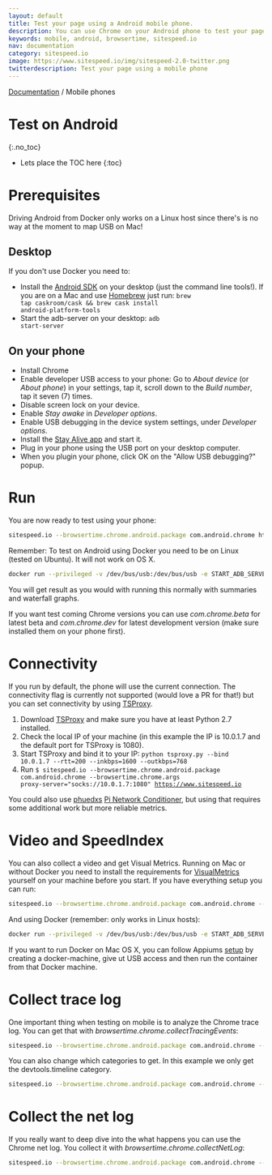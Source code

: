 ```yaml
---
layout: default
title: Test your page using a Android mobile phone.
description: You can use Chrome on your Android phone to test your pages (and get a video and Speed Index).
keywords: mobile, android, browsertime, sitespeed.io
nav: documentation
category: sitespeed.io
image: https://www.sitespeed.io/img/sitespeed-2.0-twitter.png
twitterdescription: Test your page using a mobile phone
---
```

[Documentation](/documentation/sitespeed.io/) / Mobile phones

# Test on Android
{:.no_toc}

* Lets place the TOC here
{:toc}

# Prerequisites
Driving Android from Docker only works on a Linux host since there's is no way at the moment to map USB on Mac!

## Desktop
If you don't use Docker you need to:

 * Install the [Android SDK](http://developer.android.com/sdk/index.html#downloads) on your desktop (just the command line tools!). If you are on a Mac and use [Homebrew](http://brew.sh/) just run: <code>brew tap caskroom/cask && brew cask install android-platform-tools</code>
 * Start the adb-server on your desktop: <code>adb start-server</code>

## On your phone
 * Install Chrome
 * Enable developer USB access to your phone: Go to *About device* (or *About phone*) in your settings, tap it, scroll down to the *Build number*, tap it seven (7) times.
 * Disable screen lock on your device.
 * Enable *Stay awake* in *Developer options*.
 * Enable USB debugging in the device system settings, under *Developer options*.
 * Install the [Stay Alive app](https://play.google.com/store/apps/details?id=com.synetics.stay.alive) and start it.
 * Plug in your phone using the USB port on your desktop computer.
 * When you plugin your phone, click OK on the "Allow USB debugging?" popup.

# Run
You are now ready to test using your phone:

~~~bash
sitespeed.io --browsertime.chrome.android.package com.android.chrome https://www.sitespeed.io
~~~

Remember: To test on Android using Docker you need to be on Linux (tested on Ubuntu). It will not work on OS X.

~~~bash
docker run --privileged -v /dev/bus/usb:/dev/bus/usb -e START_ADB_SERVER=true --shm-size=1g --rm -v "$(pwd)":/sitespeed.io sitespeedio/sitespeed.io:{% include version/sitespeed.io.txt %}  -n 1 --browsertime.chrome.android.package com.android.chrome --browsertime.xvfb false https://www.sitespeed.io
~~~

You will get result as you would with running this normally with summaries and waterfall graphs.

If you want test coming Chrome versions you can use *com.chrome.beta* for latest beta and *com.chrome.dev* for latest development version (make sure installed them on your phone first).

# Connectivity
If you run by default, the phone will use the current connection. The connectivity flag is currently not supported (would love a PR for that!) but you can set connectivity by using [TSProxy](https://github.com/WPO-Foundation/tsproxy).

1. Download [TSProxy](https://github.com/WPO-Foundation/tsproxy) and make sure you have at least Python 2.7 installed.
2. Check the local IP of your machine (in this example the IP is 10.0.1.7 and the default port for TSProxy is 1080).
3. Start TSProxy and bind it to your IP: <code>python tsproxy.py --bind 10.0.1.7 --rtt=200 --inkbps=1600 --outkbps=768</code>
4. Run <code>$ sitespeed.io --browsertime.chrome.android.package com.android.chrome --browsertime.chrome.args proxy-server="socks://10.0.1.7:1080" https://www.sitespeed.io</code>

You could also use [phuedxs](https://github.com/phuedx) [Pi Network Conditioner](https://github.com/phuedx/pinc), but using that requires some additional work but more reliable metrics.

# Video and SpeedIndex
You can also collect a video and get Visual Metrics. Running on Mac or without Docker you need to install the requirements for [VisualMetrics](https://github.com/sitespeedio/docker-visualmetrics-deps/blob/master/Dockerfile) yourself on your machine before you start. If you have everything setup you can run:

~~~bash
sitespeed.io --browsertime.chrome.android.package com.android.chrome --video --speedIndex https://www.sitespeed.io
~~~

And using Docker (remember: only works in Linux hosts):

~~~bash
docker run --privileged -v /dev/bus/usb:/dev/bus/usb -e START_ADB_SERVER=true --shm-size=1g --rm -v "$(pwd)":/sitespeed.io sitespeedio/sitespeed.io:{% include version/sitespeed.io.txt %}  -n 1 --browsertime.chrome.android.package com.android.chrome --browsertime.xvfb false https://www.sitespeed.io
~~~

If you want to run Docker on Mac OS X, you can follow Appiums [setup](https://github.com/appium/appium-docker-android) by creating a docker-machine, give ut USB access and then run the container from that Docker machine.

# Collect trace log
One important thing when testing on mobile is to analyze the Chrome trace log. You can get that with *browsertime.chrome.collectTracingEvents*:

~~~bash
sitespeed.io --browsertime.chrome.android.package com.android.chrome --browsertime.chrome.collectTracingEvents --video --speedIndex https://www.sitespeed.io
~~~

You can also change which categories to get. In this example we only get the devtools.timeline category.

~~~bash
sitespeed.io --browsertime.chrome.android.package com.android.chrome --chrome.timeline https://www.sitespeed.io
~~~


# Collect the net log
If you really want to deep dive into the what happens you can use the Chrome net log. You collect it with *browsertime.chrome.collectNetLog*:

~~~bash
sitespeed.io --browsertime.chrome.android.package com.android.chrome --browsertime.chrome.collectNetLog https://www.sitespeed.io
~~~



